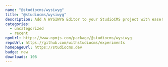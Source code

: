 ```yaml
---
name: "@studiocms/wysiwyg"
title: "@studiocms/wysiwyg"
description: Add A WYSIWYG Editor to your StudioCMS project with ease!
categories:
  - uncategorized
  - recent
npmUrl: https://www.npmjs.com/package/@studiocms/wysiwyg
repoUrl: https://github.com/withstudiocms/experiments
homepageUrl: https://studiocms.dev
badge: new
downloads: 106
---
```

